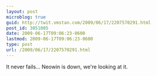 ```yaml
---
layout: post
microblog: true
guid: http://twit.vmstan.com/2009/06/17/2207570291.html
post_id: 3051005
date: 2009-06-17T09:06:23-0600
lastmod: 2009-06-17T09:06:23-0600
type: post
url: /2009/06/17/2207570291.html
---
```

It never fails... Neowin is down, we're looking at it.
